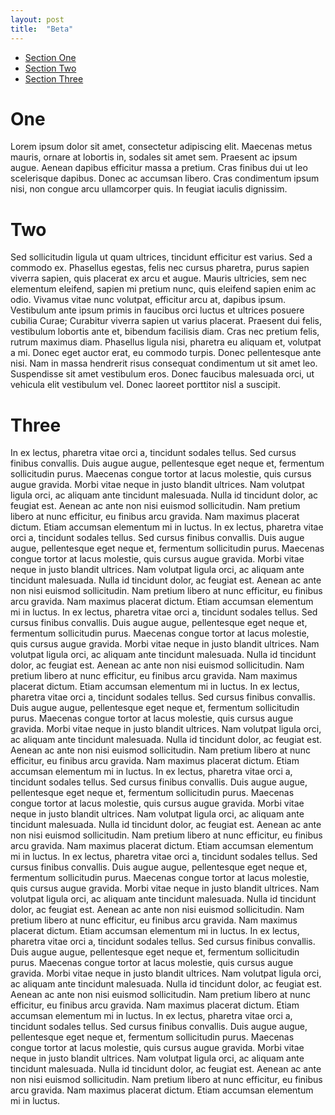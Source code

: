 ```yaml
---
layout: post
title:  "Beta"
---
```


* [Section One](beta.html#one)
* [Section Two](beta.html#two)
* [Section Three](beta.html#three)

<!--more-->

# <a id="one">One</a>

Lorem ipsum dolor sit amet, consectetur adipiscing elit. Maecenas metus mauris, ornare at lobortis in, sodales sit amet sem. Praesent ac ipsum augue. Aenean dapibus efficitur massa a pretium. Cras finibus dui ut leo scelerisque dapibus. Donec ac accumsan libero. Cras condimentum ipsum nisi, non congue arcu ullamcorper quis. In feugiat iaculis dignissim.

# <a id="two">Two</a>

Sed sollicitudin ligula ut quam ultrices, tincidunt efficitur est varius. Sed a commodo ex. Phasellus egestas, felis nec cursus pharetra, purus sapien viverra sapien, quis placerat ex arcu et augue. Mauris ultricies, sem nec elementum eleifend, sapien mi pretium nunc, quis eleifend sapien enim ac odio. Vivamus vitae nunc volutpat, efficitur arcu at, dapibus ipsum. Vestibulum ante ipsum primis in faucibus orci luctus et ultrices posuere cubilia Curae; Curabitur viverra sapien ut varius placerat. Praesent dui felis, vestibulum lobortis ante et, bibendum facilisis diam. Cras nec pretium felis, rutrum maximus diam. Phasellus ligula nisi, pharetra eu aliquam et, volutpat a mi. Donec eget auctor erat, eu commodo turpis. Donec pellentesque ante nisi. Nam in massa hendrerit risus consequat condimentum ut sit amet leo. Suspendisse sit amet vestibulum eros. Donec faucibus malesuada orci, ut vehicula elit vestibulum vel. Donec laoreet porttitor nisl a suscipit.

# <a id="three">Three</a>

In ex lectus, pharetra vitae orci a, tincidunt sodales tellus. Sed cursus finibus convallis. Duis augue augue, pellentesque eget neque et, fermentum sollicitudin purus. Maecenas congue tortor at lacus molestie, quis cursus augue gravida. Morbi vitae neque in justo blandit ultrices. Nam volutpat ligula orci, ac aliquam ante tincidunt malesuada. Nulla id tincidunt dolor, ac feugiat est. Aenean ac ante non nisi euismod sollicitudin. Nam pretium libero at nunc efficitur, eu finibus arcu gravida. Nam maximus placerat dictum. Etiam accumsan elementum mi in luctus.
In ex lectus, pharetra vitae orci a, tincidunt sodales tellus. Sed cursus finibus convallis. Duis augue augue, pellentesque eget neque et, fermentum sollicitudin purus. Maecenas congue tortor at lacus molestie, quis cursus augue gravida. Morbi vitae neque in justo blandit ultrices. Nam volutpat ligula orci, ac aliquam ante tincidunt malesuada. Nulla id tincidunt dolor, ac feugiat est. Aenean ac ante non nisi euismod sollicitudin. Nam pretium libero at nunc efficitur, eu finibus arcu gravida. Nam maximus placerat dictum. Etiam accumsan elementum mi in luctus.
In ex lectus, pharetra vitae orci a, tincidunt sodales tellus. Sed cursus finibus convallis. Duis augue augue, pellentesque eget neque et, fermentum sollicitudin purus. Maecenas congue tortor at lacus molestie, quis cursus augue gravida. Morbi vitae neque in justo blandit ultrices. Nam volutpat ligula orci, ac aliquam ante tincidunt malesuada. Nulla id tincidunt dolor, ac feugiat est. Aenean ac ante non nisi euismod sollicitudin. Nam pretium libero at nunc efficitur, eu finibus arcu gravida. Nam maximus placerat dictum. Etiam accumsan elementum mi in luctus.
In ex lectus, pharetra vitae orci a, tincidunt sodales tellus. Sed cursus finibus convallis. Duis augue augue, pellentesque eget neque et, fermentum sollicitudin purus. Maecenas congue tortor at lacus molestie, quis cursus augue gravida. Morbi vitae neque in justo blandit ultrices. Nam volutpat ligula orci, ac aliquam ante tincidunt malesuada. Nulla id tincidunt dolor, ac feugiat est. Aenean ac ante non nisi euismod sollicitudin. Nam pretium libero at nunc efficitur, eu finibus arcu gravida. Nam maximus placerat dictum. Etiam accumsan elementum mi in luctus.
In ex lectus, pharetra vitae orci a, tincidunt sodales tellus. Sed cursus finibus convallis. Duis augue augue, pellentesque eget neque et, fermentum sollicitudin purus. Maecenas congue tortor at lacus molestie, quis cursus augue gravida. Morbi vitae neque in justo blandit ultrices. Nam volutpat ligula orci, ac aliquam ante tincidunt malesuada. Nulla id tincidunt dolor, ac feugiat est. Aenean ac ante non nisi euismod sollicitudin. Nam pretium libero at nunc efficitur, eu finibus arcu gravida. Nam maximus placerat dictum. Etiam accumsan elementum mi in luctus.
In ex lectus, pharetra vitae orci a, tincidunt sodales tellus. Sed cursus finibus convallis. Duis augue augue, pellentesque eget neque et, fermentum sollicitudin purus. Maecenas congue tortor at lacus molestie, quis cursus augue gravida. Morbi vitae neque in justo blandit ultrices. Nam volutpat ligula orci, ac aliquam ante tincidunt malesuada. Nulla id tincidunt dolor, ac feugiat est. Aenean ac ante non nisi euismod sollicitudin. Nam pretium libero at nunc efficitur, eu finibus arcu gravida. Nam maximus placerat dictum. Etiam accumsan elementum mi in luctus.
In ex lectus, pharetra vitae orci a, tincidunt sodales tellus. Sed cursus finibus convallis. Duis augue augue, pellentesque eget neque et, fermentum sollicitudin purus. Maecenas congue tortor at lacus molestie, quis cursus augue gravida. Morbi vitae neque in justo blandit ultrices. Nam volutpat ligula orci, ac aliquam ante tincidunt malesuada. Nulla id tincidunt dolor, ac feugiat est. Aenean ac ante non nisi euismod sollicitudin. Nam pretium libero at nunc efficitur, eu finibus arcu gravida. Nam maximus placerat dictum. Etiam accumsan elementum mi in luctus.
In ex lectus, pharetra vitae orci a, tincidunt sodales tellus. Sed cursus finibus convallis. Duis augue augue, pellentesque eget neque et, fermentum sollicitudin purus. Maecenas congue tortor at lacus molestie, quis cursus augue gravida. Morbi vitae neque in justo blandit ultrices. Nam volutpat ligula orci, ac aliquam ante tincidunt malesuada. Nulla id tincidunt dolor, ac feugiat est. Aenean ac ante non nisi euismod sollicitudin. Nam pretium libero at nunc efficitur, eu finibus arcu gravida. Nam maximus placerat dictum. Etiam accumsan elementum mi in luctus.